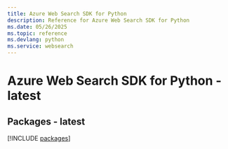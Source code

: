 ```yaml
---
title: Azure Web Search SDK for Python
description: Reference for Azure Web Search SDK for Python
ms.date: 05/26/2025
ms.topic: reference
ms.devlang: python
ms.service: websearch
---
```

# Azure Web Search SDK for Python - latest
## Packages - latest
[!INCLUDE [packages](web-search-index.md)]